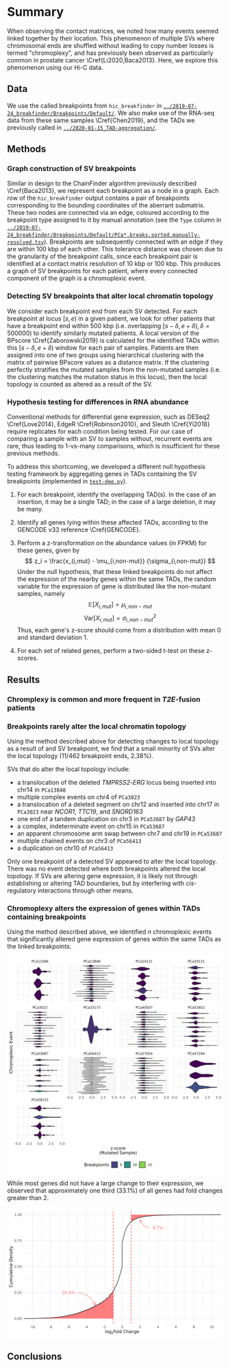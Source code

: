 # Summary

When observing the contact matrices, we noted how many events seemed linked together by their location.
This phenomenon of multiple SVs where chromosomal ends are shuffled without leading to copy number losses is termed "chromoplexy", and has previously been observed as particularly common in prostate cancer \Cref{Li2020,Baca2013}.
Here, we explore this phenomenon using our Hi-C data.

## Data

We use the called breakpoints from `hic_breakfinder` in [`../2019-07-24_breakfinder/Breakpoints/Default/`](../2019-07-24_breakfinder/Breakpoints/Default/).
We also make use of the RNA-seq data from these same samples \Cref{Chen2019}, and the TADs we previously called in [`../2020-01-15_TAD-aggregation/`](../2020-01-15_TAD-aggregation/).

## Methods

### Graph construction of SV breakpoints

Similar in design to the ChainFinder algorithm previously described \Cref{Baca2013}, we represent each breakpoint as a node in a graph.
Each row of the `hic_breakfinder` output contains a pair of breakpoints corresponding to the bounding coordinates of the aberrant submatrix.
These two nodes are connected via an edge, coloured according to the breakpoint type assigned to it by manual annotation (see the `Type` column in [`../2019-07-24_breakfinder/Breakpoints/Default/PCa*.breaks.sorted.manually-resolved.tsv`](../2019-07-24_breakfinder/Breakpoints/Default/)).
Breakpoints are subsequently connected with an edge if they are within 100 kbp of each other.
This tolerance distance was chosen due to the granularity of the breakpoint calls, since each breakpoint pair is identified at a contact matrix resolution of 10 kbp or 100 kbp.
This produces a graph of SV breakpoints for each patient, where every connected component of the graph is a chromoplexic event.

### Detecting SV breakpoints that alter local chromatin topology

We consider each breakpoint end from each SV detected.
For each breakpoint at locus $[s, e)$ in a given patient, we look for other patients that have a breakpoint end within 500 kbp (i.e. overlapping $[s - \delta, e + \delta), \delta = 500 000$) to identify similarly mutated patients.
A local version of the BPscore \Cref{Zaborowski2019} is calculated for the identified TADs within this $[s - \delta, e + \delta)$ window for each pair of samples.
Patients are then assigned into one of two groups using hierarchical clustering with the matrix of pairwise BPscore values as a distance matrix.
If the clustering perfectly stratifies the mutated samples from the non-mutated samples (i.e. the clustering matches the mutation status in this locus), then the local topology is counted as altered as a result of the SV.

### Hypothesis testing for differences in RNA abundance

Conventional methods for differential gene expression, such as DESeq2 \Cref{Love2014}, EdgeR \Cref{Robinson2010}, and Sleuth \Cref{Yi2018} require replicates for each condition being tested.
For our case of comparing a sample with an SV to samples without, recurrent events are rare, thus leading to 1-vs-many comparisons, which is insufficient for these previous methods.

To address this shortcoming, we developed a different null hypothesis testing framework by aggregating genes in TADs containing the SV breakpoints (implemented in [`test-dge.py`](test-dge.py)).

1. For each breakpoint, identify the overlapping TAD(s).
  In the case of an insertion, it may be a single TAD; in the case of a large deletion, it may be many.
2. Identify all genes lying within these affected TADs, according to the GENCODE v33 reference \Cref{GENCODE}.
3. Perform a z-transformation on the abundance values (in FPKM) for these genes, given by
  $$
  z_i = \frac{x_{i,mut} - \mu_{i,non-mut}}  {\sigma_{i,non-mut}}
  $$
  Under the null hypothesis, that these linked breakpoints do not affect the expression of the nearby genes within the same TADs, the random variable for the expression of gene is distributed like the non-mutant samples, namely
  $$
  \mathbb{E}[X_{i,mut}] = \mu_{i,non-mut}
  $$
  $$
  \text{Var}[X_{i,mut}] = \sigma^2_{i,non-mut}
  $$
  Thus, each gene's z-score should come from a distribution with mean 0 and standard deviation 1.

3. For each set of related genes, perform a two-sided t-test on these z-scores.

## Results

### Chromplexy is common and more frequent in _T2E_-fusion patients

### Breakpoints rarely alter the local chromatin topology

Using the method described above for detecting changes to local topology as a result of and SV breakpoint, we find that a small minority of SVs alter the local topology (11/462 breakpoint ends, 2.38%).

SVs that do alter the local topology include:

* a translocation of the deleted _TMPRSS2_-_ERG_ locus being inserted into chr14 in `PCa13848`
* multiple complex events on chr4 of `PCa3023`
* a translocation of a deleted segment on chr12 and inserted into chr17 in `PCa3023` near _NCOR1_, _TTC19_, and _SNORD163_
* one end of a tandem duplication on chr3 in `PCa53687` by _GAP43_
* a complex, indeterminate event on chr15 in `PCa53687`
* an apparent chromosome arm swap between chr7 and chr19 in `PCa53687`
* multiple chained events on chr3 of `PCa56413`
* a duplication on chr10 of `PCa56413`

Only one breakpoint of a detected SV appeared to alter the local topology.
There was no event detected where both breakpoints altered the local topology.
If SVs are altering gene expression, it is likely not through establishing or altering TAD boundaries, but by interfering with _cis_-regulatory interactions through other means.

### Chromoplexy alters the expression of genes within TADs containing breakpoints

Using the method described above, we identified $n$ chromoplexic events that significantly altered gene expression of genes within the same TADs as the linked breakpoints.

![Distribution of z-scores for each chromoplexic event](Plots/sv-disruption.z.png)

While most genes did not have a large change to their expression, we observed that approximately one third (33.1%) of all genes had fold changes greater than 2.

![Chromoplexy leads to altered expression in 1/3 of nearby genes](Plots/sv-disruption.fold.ecdf.png)

## Conclusions

